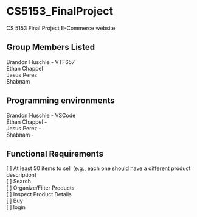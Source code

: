 # CS5153_FinalProject

 CS 5153 Final Project E-Commerce website

## Group Members Listed

Brandon Huschle - VTF657  
Ethan Chappel  
Jesus Perez  
Shabnam  

## Programming environments

Brandon Huschle - VSCode  
Ethan Chappel -  
Jesus Perez -   
Shabnam -  

## Functional Requirements
<!---
Add requirements here as we go so that we can keep organized
Add an X inside the box in order to check that we have completed each requirement
Feel free to add comments like this one under or next to the requirement to keep track of which individual
or team completed each requirement.
-->

[ ] At least 50 items to sell (e.g., each one should have a different product description)  
[ ] Search  
[ ] Organize/Filter Products  
[ ] Inspect Product Details  
[ ] Buy  
[ ] login   

